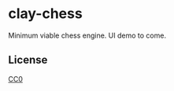 clay-chess
==========

Minimum viable chess engine. UI demo to come.

License
-------

[CC0](https://creativecommons.org/publicdomain/zero/1.0/)